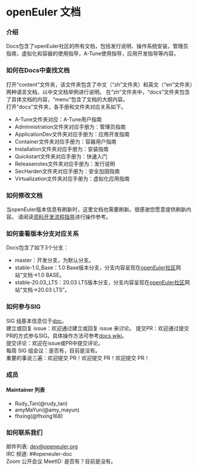 # openEuler 文档

### 介绍

Docs包含了openEuler社区的所有文档，包括发行说明、操作系统安装，管理员指南，虚拟化和容器的使用指导，A-Tune使用指导，应用开发指导等内容。
### 如何在Docs中查找文档

打开“content”文件夹，该文件夹包含了中文（“zh”文件夹）和英文（“en”文件夹）两种语言文档，以中文文档举例进行说明。 
在“zh”文件夹中，“docs”文件夹包含了具体文档的内容，“menu”包含了文档的大纲内容。  
打开“docs”文件夹，各手册和文件夹对应关系如下。  
* A-Tune文件夹对应：A-Tune用户指南
* Adminnistration文件夹对应手册为：管理员指南
* ApplicationDev文件夹对应手册为：应用开发指南
* Container文件夹对应手册为：容器用户指南
* Installation文件夹对应手册为：安装指南
* Quickstart文件夹对应手册为：快速入门
* Releasenotes文件夹对应手册为：发行说明
* SecHarden文件夹对应手册为：安全加固指南
* Virtualization文件夹对应手册为：虚拟化应用指南


### 如何修改文档

当openEuler版本信息有刷新时，这里文档也需要刷新。很感谢您愿意提供刷新内容。
请阅读[资料开发流程指导](https://gitee.com/lss410313/docs/wikis/Home)进行操作参考。

### 如何查看版本分支对应关系
Docs包含了如下3个分支：
* master：开发分支，为默认分支。
* stable-1.0_Base：1.0 Base版本分支，分支内容呈现在[openEuler社区](https://openeuler.org/)网站“文档->1.0 BASE。
* stable-20.03_LTS：20.03 LTS版本分支，分支内容呈现在[openEuler社区](https://openeuler.org/)网站“文档->20.03 LTS”。

### 如何参与SIG
 SIG 组基本信息位于[doc](https://gitee.com/openeuler/community/tree/master/sig/doc)。  
建立或回复 issue：欢迎通过建立或回复 issue 来讨论。
提交PR：欢迎通过提交PR的方式参与SIG。具体操作方法可参考[docs wiki](https://gitee.com/openeuler/docs/wikis/Web%E6%96%B9%E5%BC%8F%E4%BF%AE%E6%94%B9%E8%B5%84%E6%96%99?sort_id=2204396)。  
提交评论：欢迎在issue或PR中提交评论。  
每周 SIG 组会议：是否有，目前是没有。  
重要的事说三遍：欢迎提交 PR！欢迎提交 PR！欢迎提交 PR！

### 成员
#### Maintainer 列表
- Rudy_Tan(@rudy_tan)
- amyMaYun(@amy_mayun)
- fhxing(@fhxing168)

### 如何联系我们
邮件列表: dev@openeuler.org  
IRC 频道: ##openeuler-doc  
Zoom 公开会议 MeetID: 是否有？目前是没有。